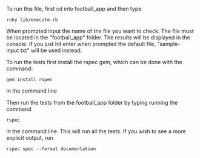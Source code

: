 To run this file, first cd into football_app and then type 

    ruby lib/execute.rb

When prompted input the name of the file you want to check. The file must be located in the "football_app" folder. The results will be displayed in the console. If you just hit enter when prompted the default file, "sample-input.txt" will be used instead. 

To run the tests first install the rspec gem, which can be done with the command: 

    gem install rspec
     
in the command line

Then run the tests from the football_app folder by typing running the command

    rspec

in the command line. This will run all the tests. If you wish to see a more explicit output, run 

    rspec spec --format documentation